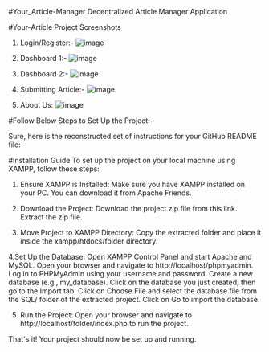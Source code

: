 #Your_Article-Manager
Decentralized Article Manager Application

#Your-Article Project Screenshots

1) Login/Register:-
![image](https://github.com/gauravtanpure/Your_Article-Manager/assets/147535321/b12d3349-14d6-4005-a7e7-5ad124d6d3b0)

2) Dashboard 1:-
![image](https://github.com/gauravtanpure/Your_Article-Manager/assets/147535321/31b22c52-dec1-47e6-a3f9-71900a4aea3b)

3) Dashboard 2:-
![image](https://github.com/gauravtanpure/Your_Article-Manager/assets/147535321/2f903a78-dbbe-4564-a4ca-bca244909814)

4) Submitting Article:-
![image](https://github.com/gauravtanpure/Your_Article-Manager/assets/147535321/8e60c1a6-c2e5-4d07-950b-1267fd102aa6)

5) About Us:
![image](https://github.com/gauravtanpure/Your_Article-Manager/assets/147535321/f56d8836-1a23-47b0-a92e-685429be9fd4)

#Follow Below Steps to Set Up the Project:-


Sure, here is the reconstructed set of instructions for your GitHub README file:

#Installation Guide
To set up the project on your local machine using XAMPP, follow these steps:

1. Ensure XAMPP is Installed:
  Make sure you have XAMPP installed on your PC. You can download it from Apache Friends.

2. Download the Project:
  Download the project zip file from this link.
  Extract the zip file.

3. Move Project to XAMPP Directory:
  Copy the extracted folder and place it inside the xampp/htdocs/folder directory.

4.Set Up the Database:
  Open XAMPP Control Panel and start Apache and MySQL.
  Open your browser and navigate to http://localhost/phpmyadmin.
  Log in to PHPMyAdmin using your username and password.
  Create a new database (e.g., my_database).
  Click on the database you just created, then go to the Import tab.
  Click on Choose File and select the database file from the SQL/ folder of the extracted project.
  Click on Go to import the database.
  
5. Run the Project:
  Open your browser and navigate to http://localhost/folder/index.php to run the project.

That's it! Your project should now be set up and running.
